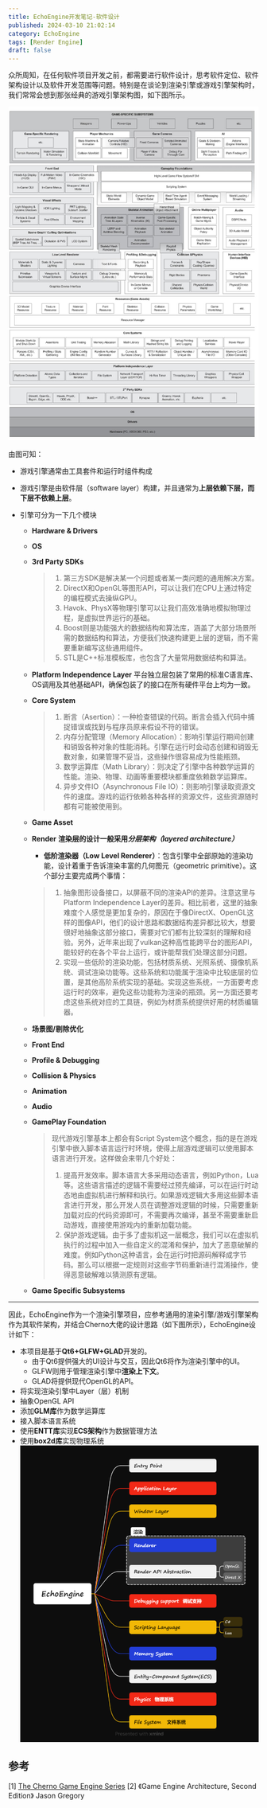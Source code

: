 ```yaml
---
title: EchoEngine开发笔记-软件设计
published: 2024-03-10 21:02:14
category: EchoEngine
tags: [Render Engine]
draft: false
---
```

众所周知，在任何软件项目开发之前，都需要进行软件设计，思考软件定位、软件架构设计以及软件开发范围等问题。特别是在谈论到渲染引擎或游戏引擎架构时，我们常常会想到那张经典的游戏引擎架构图，如下图所示。

![游戏引擎架构](引擎架构.jpg)

由图可知：

* 游戏引擎通常由工具套件和运行时组件构成
* 游戏引擎是由软件层（software layer）构建，并且通常为**上层依赖下层，而下层不依赖上层**。
* 引擎可分为一下几个模块

  * **Hardware & Drivers**
  * **OS**
  * **3rd Party SDKs**

    > 1. 第三方SDK是解决某一个问题或者某一类问题的通用解决方案。
    > 2. DirectX和OpenGL等图形API，可以让我们在CPU上通过特定的编程模式去操纵GPU。
    > 3. Havok、PhysX等物理引擎可以让我们高效准确地模拟物理过程，是虚拟世界运行的基础。
    > 4. Boost则是功能强大的数据结构和算法库，涵盖了大部分场景所需的数据结构和算法，方便我们快速构建更上层的逻辑，而不需要重新编写这些通用组件。
    > 5. STL是C++标准模板库，也包含了大量常用数据结构和算法。
    >
  * **Platform Independence Layer**
    平台独立层包装了常用的标准C语言库、OS调用及其他基础API，确保包装了的接口在所有硬件平台上均为一致。
  * **Core System**

    > 1. 断言（Asertion）：一种检查错误的代码。断言会插入代码中捕捉错误或找到与程序员原来假设不符的错误。
    > 2. 内存分配管理（Memory Allocation）：影响引擎运行期间创建和销毁各种对象的性能消耗。引擎在运行时会动态创建和销毁无数对象，如果管理不妥当，这些操作很容易成为性能瓶颈。
    > 3. 数学运算库（Math Library）：则决定了引擎中各种数学运算的性能。渲染、物理、动画等重要模块都重度依赖数学运算库。
    > 4. 异步文件IO（Asynchronous File IO）：则影响引擎读取资源文件的速度。游戏的运行依赖各种各样的资源文件，这些资源随时都有可能被使用到。
    >
  * **Game Asset**
  * **Render**
    **渲染层的设计一般采用*分层架构（layered architecture）***

    * **低阶渲染器（Low Level Renderer）**：包含引擎中全部原始的渲染功能，设计着重于告诉渲染丰富的几何图元（geometric primitive）。这个部分主要完成两个事情：

    > 1. 抽象图形设备接口，以屏蔽不同的渲染API的差异。注意这里与Platform Independence Layer的差异。相比前者，这里的抽象难度个人感觉是更加复杂的，原因在于像DirectX、OpenGL这样的图像API，他们的设计思路和数据结构差异都比较大，想要很好地抽象这部分接口，需要对它们都有比较深刻的理解和经验。另外，近年来出现了vulkan这种高性能跨平台的图形API，能较好的在各个平台上运行，或许能帮我们处理这部分问题。
    > 2. 实现一些低阶的渲染功能，包括材质系统、光照系统、摄像机系统、调试渲染功能等。这些系统和功能属于渲染中比较底层的位置，是其他高阶系统实现的基础。实现这些系统，一方面要考虑运行时的效率，避免这些功能称为渲染的瓶颈。另一方面还要考虑这些系统对应的工具链，例如为材质系统提供好用的材质编辑器。
    >
  * **场景图/剔除优化**
  * **Front End**
  * **Profile & Debugging**
  * **Collision & Physics**
  * **Animation**
  * **Audio**
  * **GamePlay Foundation**

    > 现代游戏引擎基本上都会有Script System这个概念，指的是在游戏引擎中嵌入脚本语言运行时环境，使得上层游戏逻辑可以使用脚本语言进行开发。这样做会来带几个好处：
    >
    > 1. 提高开发效率。脚本语言大多采用动态语言，例如Python，Lua等。这些语言描述的逻辑不需要经过预先编译，可以在运行时动态地由虚拟机进行解释和执行。如果游戏逻辑大多用这些脚本语言进行开发，那么开发人员在调整游戏逻辑的时候，只需要重新加载对应的代码资源即可，不需要再次编译，甚至不需要重新启动游戏，直接使用游戏内的重新加载功能。
    > 2. 保护游戏逻辑。由于多了虚拟机这一层概念，我们可以在虚拟机执行的过程中加入一些自定义的混淆和保护，加大了恶意破解的难度。例如Python这种语言，会在运行时把源码解释成字节码。那么可以根据一定规则对这些字节码重新进行混淆操作，使得恶意破解难以猜测原有逻辑。
    >
  * **Game Specific Subsystems**

---

因此，EchoEngine作为一个渲染引擎项目，应参考通用的渲染引擎/游戏引擎架构作为其软件架构，并结合Cherno大佬的设计思路（如下图所示），EchoEngine设计如下：

* 本项目是基于**Qt6+GLFW+GLAD**开发的。
  * 由于Qt6提供强大的UI设计与交互，因此Qt6将作为渲染引擎中的UI。
  * GLFW则用于管理渲染引擎中**渲染上下文**。
  * GLAD将提供现代OpenGL的API。
* 将实现渲染引擎中Layer（层）机制
* 抽象OpenGL API
* 添加**GLM库**作为数学运算库
* 接入脚本语言系统
* 使用**ENTT库**实现**ECS架构**作为数据管理方法
* 使用**box2d库**实现物理系统
  ![EchoEngine架构](EchoEngine软件设计.png)

## 参考

[1] [The Cherno Game Engine Series](https://www.youtube.com/playlist?list=PLlrATfBNZ98dC-V-N3m0Go4deliWHPFwT)
[2] 《Game Engine Architecture, Second Edition》 Jason Gregory
